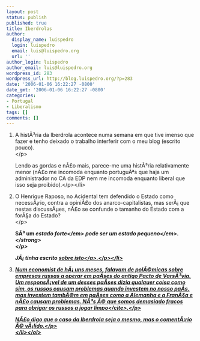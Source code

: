 ```yaml
---
layout: post
status: publish
published: true
title: Iberdrolas
author:
  display_name: luispedro
  login: luispedro
  email: luis@luispedro.org
  url: ''
author_login: luispedro
author_email: luis@luispedro.org
wordpress_id: 283
wordpress_url: http://blog.luispedro.org/?p=283
date: '2006-01-06 16:22:27 -0800'
date_gmt: '2006-01-06 16:22:27 -0800'
categories:
- Portugal
- Liberalismo
tags: []
comments: []
---
```

<ol>
<li>
<p>A hist&Atilde;&sup3;ria da Iberdrola acontece numa semana em que tive imenso que fazer e tenho deixado o trabalho interferir com o meu blog (escrito pouco).<br />
<&#47;p>
<p>Lendo as gordas e n&Atilde;&pound;o mais, parece-me uma hist&Atilde;&sup3;ria relativamente menor (n&Atilde;&pound;o me incomoda enquanto portugu&Atilde;&ordf;s que haja um administrador no CA da EDP nem me incomoda enquanto liberal que isso seja proibido).<&#47;p><&#47;li></p>
<li>
<p>O Henrique Raposo, no Acidental tem defendido o Estado como necess&Atilde;&iexcl;rio, contra a opini&Atilde;&pound;o dos anarco-capitalistas, mas ser&Atilde;&iexcl; que nestas discuss&Atilde;&micro;es, n&Atilde;&pound;o se confunde o tamanho do Estado com a for&Atilde;&sect;a do Estado?<br />
<&#47;p>
<p><strong>S&Atilde;&sup3; um <em>estado forte<&#47;em> pode ser um <em>estado pequeno<&#47;em>.<&#47;strong><br />
<&#47;p>
<p>J&Atilde;&iexcl; tinha escrito <a href="http:&#47;&#47;blog.luispedro.org&#47;?p=42">sobre isto<&#47;a>.<&#47;p><&#47;li></p>
<li>
<p>Num economist de h&Atilde;&iexcl; uns meses, falavam de pol&Atilde;&copy;micas sobre empresas russas a operar em pa&Atilde;&shy;ses do antigo Pacto de Vars&Atilde;&sup3;via. Um respons&Atilde;&iexcl;vel de um desses pa&Atilde;&shy;ses dizia qualquer coisa como <cite>sim, os russos causam problemas quando investem no nosso pa&Atilde;&shy;s, mas investem tamb&Atilde;&copy;m em pa&Atilde;&shy;ses como a Alemanha e a Fran&Atilde;&sect;a e n&Atilde;&pound;o causam problemas. N&Atilde;&sup3;s &Atilde;&copy; que somos demasiado fracos para obrigar os russos a jogar limpo<&#47;cite>.<&#47;p></p>
<p>N&Atilde;&pound;o digo que o caso da Iberdrola seja o mesmo, mas o coment&Atilde;&iexcl;rio &Atilde;&copy; v&Atilde;&iexcl;lido.<&#47;p><br />
<&#47;li><&#47;ol></p>
